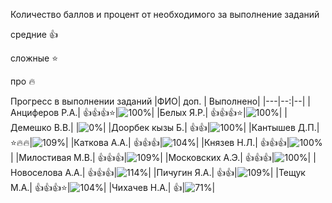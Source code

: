 Количество баллов и процент от необходимого за выполнение заданий

средние :+1:

сложные :star:

про :fire: 

Прогресс в выполнении заданий 
|ФИО| доп. | Выполнено|
|---|--:|--|
|Анциферов Р.А.|  :+1::+1::+1::star:|![100%](https://progress-bar.xyz/100/?title=зчт)|
|Белых Я.Р.|  :+1::+1::+1::star:|![100%](https://progress-bar.xyz/100/?title=зчт)|
|Демешко В.В.|  |![0%](https://progress-bar.xyz/0/?title=-8&color=ff0000)|
|Доорбек кызы Б.|  :+1::+1:|![100%](https://progress-bar.xyz/100/?title=зчт)|
|Кантышев Д.П.|  :star::fire::fire:|![109%](https://progress-bar.xyz/109/?title=зчт)|
|Каткова А.А.|  :+1::+1::+1:|![104%](https://progress-bar.xyz/104/?title=зчт)|
|Князев Н.Л.|  :+1::+1::+1:|![100%](https://progress-bar.xyz/100/?title=зчт)|
|Милостивая М.В.|  :+1::+1::+1:|![109%](https://progress-bar.xyz/109/?title=зчт)|
|Московских А.Э.|  :+1::+1::+1:|![100%](https://progress-bar.xyz/100/?title=зчт)|
|Новоселова А.А.|  :+1::+1::+1:|![114%](https://progress-bar.xyz/114/?title=зчт)|
|Пичугин Я.А.|  :+1::+1:|![109%](https://progress-bar.xyz/109/?title=зчт)|
|Тещук М.А.|  :+1::+1::+1::star:|![104%](https://progress-bar.xyz/104/?title=зчт)|
|Чихачев Н.А.|  :+1:|![71%](https://progress-bar.xyz/71/?title=15)|

[//]: # (https://github.com/nikita142144/CPP.nikita.ckhichacev.IFB-22-1)
[//]: # (https://github.com/Vladislav-Dm/CPP)

